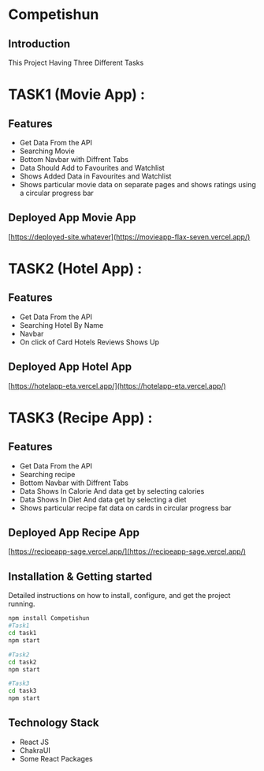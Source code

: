 # Competishun

## Introduction
This Project Having Three Different Tasks
# TASK1 (Movie App) :
## Features
- Get Data From the API
- Searching Movie
- Bottom Navbar with Diffrent Tabs
- Data Should Add to Favourites and Watchlist
- Shows Added Data in Favourites and Watchlist
- Shows particular movie data on separate pages and shows ratings using a circular progress bar

## Deployed App Movie App
[https://deployed-site.whatever](https://movieapp-flax-seven.vercel.app/)

# TASK2 (Hotel App) :
## Features
- Get Data From the API
- Searching Hotel By Name
- Navbar 
- On click of Card Hotels Reviews Shows Up

## Deployed App Hotel App
[https://hotelapp-eta.vercel.app/](https://hotelapp-eta.vercel.app/)

# TASK3 (Recipe App) :
## Features
- Get Data From the API
- Searching recipe
- Bottom Navbar with Diffrent Tabs
- Data Shows In Calorie And data get by selecting calories
- Data Shows In Diet And data get by selecting a diet
- Shows particular recipe fat data on cards in circular progress bar

## Deployed App Recipe App
[https://recipeapp-sage.vercel.app/](https://recipeapp-sage.vercel.app/)

## Installation & Getting started
Detailed instructions on how to install, configure, and get the project running.


```bash
npm install Competishun
#Task1
cd task1
npm start

#Task2
cd task2
npm start

#Task3
cd task3
npm start
```

## Technology Stack
- React JS
- ChakraUI
- Some React Packages
